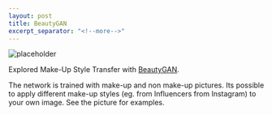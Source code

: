 ```yaml
---
layout: post
title: BeautyGAN
excerpt_separator: "<!--more-->"
---
```


![placeholder]({{site.baseurl}}/assets/images/beautygan.jpg)

Explored Make-Up Style Transfer with [BeautyGAN](https://github.com/Honlan/BeautyGAN).

The network is trained with make-up and non make-up pictures. Its possible to apply different make-up styles (eg. from Influencers from Instagram) to your own image. See the picture for examples.